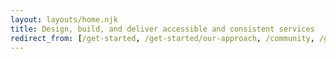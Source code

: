 ```yaml
---
layout: layouts/home.njk
title: Design, build, and deliver accessible and consistent services
redirect_from: [/get-started, /get-started/our-approach, /community, /get-started/supporting-internet-explorer-8/]
---
```

